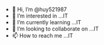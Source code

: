 - 👋 Hi, I’m @huy521987
- 👀 I’m interested in ...IT
- 🌱 I’m currently learning ...IT
- 💞️ I’m looking to collaborate on ...IT
- 📫 How to reach me ...IT

<!---
huy521987/huy521987 is a ✨ special ✨ repository because its `README.md` (this file) appears on your GitHub profile.
You can click the Preview link to take a look at your changes.
--->
